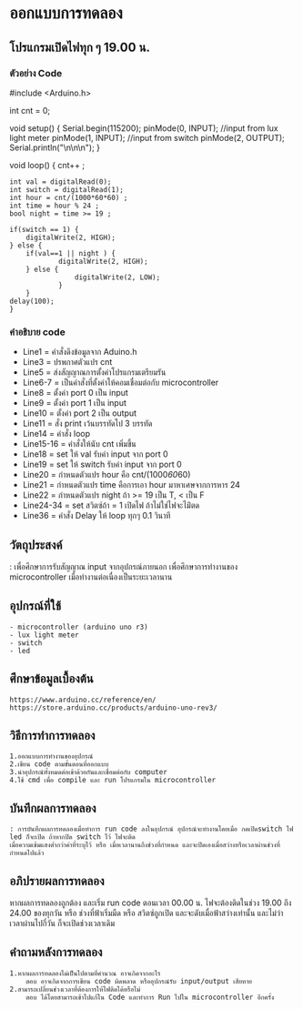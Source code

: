 # ออกแบบการทดลอง
## โปรแกรมเปิดไฟทุก ๆ 19.00 น.
### ตัวอย่าง Code
#include <Arduino.h>

int cnt = 0;

void setup()
{
	Serial.begin(115200);
	pinMode(0, INPUT); //input from lux light meter
	pinMode(1, INPUT); //input from switch
	pinMode(2, OUTPUT);
	Serial.println("\n\n\n");
}

void loop()
	{
    	cnt++ ;
    
	int val = digitalRead(0);
	int switch = digitalRead(1);
	int hour = cnt/(1000*60*60) ;
	int time = hour % 24 ;
	bool night = time >= 19 ;

	if(switch == 1) {
		digitalWrite(2, HIGH);
	} else {
	 	if(val==1 || night ) {
        		digitalWrite(2, HIGH);
		} else {
            		digitalWrite(2, LOW);
        		}
		}
	delay(100);
	}
### คำอธิบาย code
- Line1 = คำสั่งดึงข้อมูลจาก Aduino.h
- Line3 = ปรพกาศตัวแปร cnt
- Line5 = ส่งสัญญาณการตั้งค่าโปรแกรมเตรียมรัน
- Line6-7 = เป็นคำสั่งที่ตั้งค่าให้คอมเชื่อมต่อกับ microcontroller
- Line8 = ตั้งค่า port 0 เป็น input
- Line9  = ตั้งค่า port 1 เป็น input
- Line10 = ตั้งค่า port 2 เป็น output
- Line11 = สั่ง print เว้นบรรทัดไป 3 บรรทัด
- Line14 = คำสั่ง loop
- Line15-16 = คำสั่งให้นับ cnt เพิ่มขึ้น
- Line18 = set ให้ val รับค่า input จาก port 0
- Line19 = set ให้ switch รับค่า input จาก port 0
- Line20 = กำหนดตัวแปร hour คือ cnt/(1000*60*60)
- Line21 = กำหนดตัวแปร time คือการเอา hour มาหาเศษจากการหาร 24
- Line22 = กำหนดตัวแปร night ถ้า >= 19 เป็น T, < เป็น F
- Line24-34 = set สวิตซ์ถ้า = 1 เปิดไฟ ถ้าไม่ใช่ไฟจะไม่ิตด
- Line36 = คำสั่ง Delay ให้ loop ทุกๆ 0.1 วินาที
## วัตถุประสงค์
: เพื่อศึกษาการรับสัญญาณ input จากอุปกรณ์ภายนอก
เพื่อศึกษาการทำงานของ microcontroller เมื่อทำงานต่อเนื่องเป็นระยะเวลานาน
## อุปกรณ์ที่ใช้
	- microcontroller (arduino uno r3)
	- lux light meter
	- switch
	- led
## ศึกษาข้อมูลเบื้องต้น
	https://www.arduino.cc/reference/en/
	https://store.arduino.cc/products/arduino-uno-rev3/
## วิธีการทำการทดลอง
	1.ออกแบบการทำงานของอุปกรณ์
	2.เขียน code ตามขั้นตอนที่ออกแบบ
	3.นำอุปกรณ์ทั้งหมดต่อเข้าด้วยกันและเชื่อมต่อกับ computer
	4.ใช้ cmd เพื่อ compile และ run โปรแกรมใน microcontroller
## บันทึกผลการทดลอง
	: การบันทึกผลการทดลองเมื่อทำการ run code ลงในอุปกรณ์ อุปกรณ์จะทำงานโดยเมื่อ กดเปิดswitch ไฟ led ก็จะเปิด ถ้าหากปิด switch ไว้ ไฟจะติด
	เมื่อความเข้มแสงต่ำกว่าค่าที่ระบุไว้ หรือ เมื่อเวลานานถึงช่วงที่กำหนด และจะปิดเองเมื่อสว่างหรือเวลาผ่านช่วงที่กำหนดไปแล้ว
## อภิปรายผลการทดลอง
หากผลการทดลองถูกต้อง และเริ่ม run code ตอนเวลา 00.00 น. ไฟจะต้องติดในช่วง 19.00 ถึง 24.00 ของทุกวัน หรือ ช่วงที่ฟ้าเริ่มมืด หรือ สวิตซ์ถูกเปิด และจะดับเมื่อฟ้าสว่างเท่านั้น และไม่ว่าเวลาผ่านไปกี่วัน ก็จะเปิดช่วงเวลาเดิม
## คำถามหลังการทดลอง
 	1.หากผลการทดลองไม่เป็นไปตามที่คำนวณ อาจเกิดจากอะไร
		ตอบ อาจเกิดจากการเขียน code ผิดพลาด หรืออุปกรณ์รับ input/output เสียหาย
 	2.สามารถเปลี่ยนช่วงเวลาที่ต้องการให้ไฟติดได้หรือไม่
		ตอบ ได้โดยสามารถเข้าไปแก้ใน Code และทำการ Run ไปใน microcontroller อีกครั้ง

